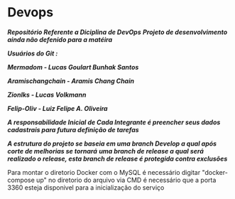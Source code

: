 # Devops
***Repositório Referente a Diciplina de DevOps***
***Projeto de desenvolvimento ainda não defenido para a matéira***

***Usuários do Git :***

***Mermadom - Lucas Goulart Bunhak Santos***

***Aramischangchain - Aramis Chang Chain***

***Zionlks - Lucas Volkmann***

***Felip-Oliv - Luiz Felipe A. Oliveira***

***A responsabilidade Inicial de Cada Integrante é preencher seus dados cadastrais para futura definição de tarefas***

***A estrutura do projeto se baseia em uma branch Develop a qual após corte de melhorias se tornará***
***uma branch de release a qual será realizado o release, esta branch de release é protegida contra exclusões***

Para montar o diretorio Docker com o MySQL é necessário digitar
"docker-compose up" no diretorio do arquivo via CMD
é necessário que a porta 3360 esteja disponivel para a inicialização do serviço
